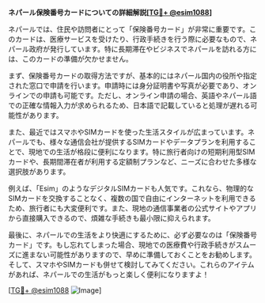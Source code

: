 **ネパール保険番号カードについての詳細解説[[TG💪+ @esim1088](https://t.me/s/esim1088)]**

ネパールでは、住民や訪問者にとって「保険番号カード」が非常に重要です。このカードは、医療サービスを受けたり、行政手続きを行う際に必要なもので、ネパール政府が発行しています。特に長期滞在やビジネスでネパールを訪れる方には、このカードの準備が欠かせません。

まず、保険番号カードの取得方法ですが、基本的にはネパール国内の役所や指定された窓口で申請を行います。申請時には身分証明書や写真が必要であり、オンラインでの申請も可能です。ただし、オンライン申請の場合、英語やネパール語での正確な情報入力が求められるため、日本語で記載していると処理が遅れる可能性があります。

また、最近ではスマホやSIMカードを使った生活スタイルが広まっています。ネパールでも、様々な通信会社が提供するSIMカードやデータプランを利用することで、現地での生活が格段に便利になります。特に旅行者向けの短期利用型SIMカードや、長期間滞在者が利用する定額制プランなど、ニーズに合わせた多様な選択肢があります。

例えば、「Esim」のようなデジタルSIMカードも人気です。これなら、物理的なSIMカードを交換することなく、複数の国で自由にインターネットを利用できるため、旅行者にも大変便利です。また、現地の通信事業者の公式サイトやアプリから直接購入できるので、煩雑な手続きも最小限に抑えられます。

最後に、ネパールでの生活をより快適にするために、必ず必要なのは「保険番号カード」です。もし忘れてしまった場合、現地での医療費や行政手続きがスムーズに進まない可能性がありますので、早めに準備しておくことをお勧めします。そして、スマホやSIMカードも併せて検討してみてください。これらのアイテムがあれば、ネパールでの生活がもっと楽しく便利になりますよ！

[[TG💪+ @esim1088](https://t.me/s/esim1088) ![Image](https://i.postimg.cc/Y0z9fWf4/image.png)]